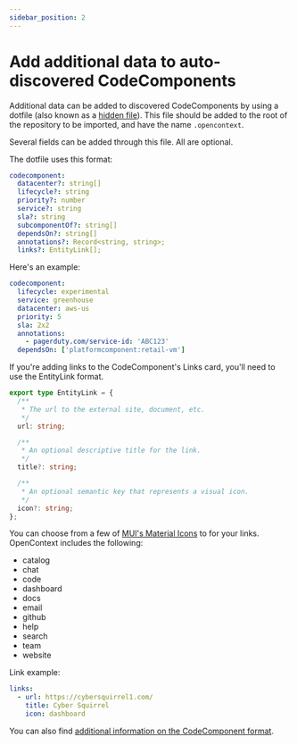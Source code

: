 ```yaml
---
sidebar_position: 2
---
```


# Add additional data to auto-discovered CodeComponents

Additional data can be added to discovered CodeComponents by using a dotfile (also known as a [hidden file](https://en.wikipedia.org/wiki/Hidden_file_and_hidden_directory)). This file should be added to the root of the repository to be imported, and have the name `.opencontext`.

Several fields can be added through this file. All are optional.

The dotfile uses this format:

```yaml
codecomponent:
  datacenter?: string[]
  lifecycle?: string
  priority?: number
  service?: string
  sla?: string
  subcomponentOf?: string[]
  dependsOn?: string[]
  annotations?: Record<string, string>;
  links?: EntityLink[];
```

Here's an example:

```yaml
codecomponent:
  lifecycle: experimental
  service: greenhouse
  datacenter: aws-us
  priority: 5
  sla: 2x2
  annotations:
    - pagerduty.com/service-id: 'ABC123'
  dependsOn: ['platformcomponent:retail-vm']
```

If you're adding links to the CodeComponent's Links card, you'll need to use the EntityLink format.

```typescript
export type EntityLink = {
  /**
   * The url to the external site, document, etc.
   */
  url: string;

  /**
   * An optional descriptive title for the link.
   */
  title?: string;

  /**
   * An optional semantic key that represents a visual icon.
   */
  icon?: string;
};
```

You can choose from a few of [MUI's Material Icons][material-icons] to for your links. OpenContext includes the following:

- catalog
- chat
- code
- dashboard
- docs
- email
- github
- help
- search
- team
- website

Link example:

```yaml
links:
  - url: https://cybersquirrel1.com/
    title: Cyber Squirrel
    icon: dashboard
```

You can also find [additional information on the CodeComponent format](../catalog-yaml-format/code-component.md).

[material-icons]: https://mui.com/material-ui/material-icons/
